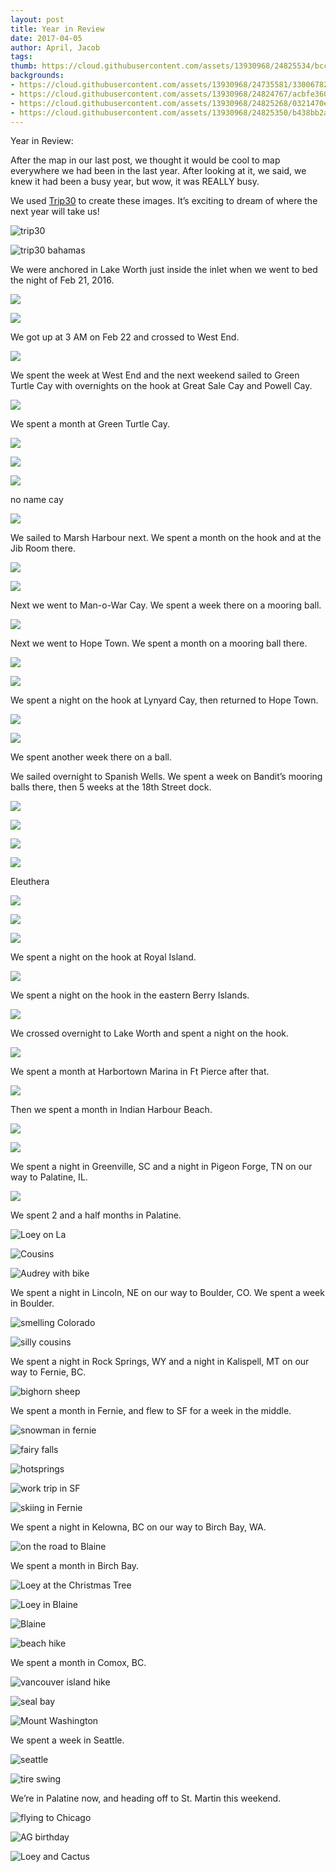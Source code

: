 ```yaml
---
layout: post
title: Year in Review
date: 2017-04-05
author: April, Jacob
tags:
thumb: https://cloud.githubusercontent.com/assets/13930968/24825534/bccd9604-1be5-11e7-9c3e-584d15c28fff.png 
backgrounds:
- https://cloud.githubusercontent.com/assets/13930968/24735581/33006782-1a49-11e7-9764-af95d300bf9a.JPG
- https://cloud.githubusercontent.com/assets/13930968/24824767/acbfe360-1bd7-11e7-906e-583e1ae988d6.JPG
- https://cloud.githubusercontent.com/assets/13930968/24825268/0321470e-1be1-11e7-96cc-c31d2d27b887.JPG
- https://cloud.githubusercontent.com/assets/13930968/24825350/b438bb2a-1be2-11e7-9974-4595490e9a77.JPG
---
```


Year in Review:

After the map in our last post, we thought it would be cool to map everywhere we had been in the last year.  After looking at it, we said, we knew it had been a busy year, but wow, it was REALLY busy. 

We used [Trip30](http://www.trip30.com/ "Trip30") to create these images. It’s exciting to dream of where the next year will take us! 

![trip30](https://cloud.githubusercontent.com/assets/13930968/24825514/6a657080-1be5-11e7-94ea-b3ec38ee9850.png)

![trip30 bahamas](https://cloud.githubusercontent.com/assets/13930968/24825534/bccd9604-1be5-11e7-9c3e-584d15c28fff.png)

We were anchored in Lake Worth just inside the inlet when we went to bed the night of Feb 21, 2016.  

![](https://cloud.githubusercontent.com/assets/13930968/24735070/a713baa0-1a46-11e7-999e-4cde13af7fde.JPG)

![](https://cloud.githubusercontent.com/assets/13930968/24735403/65e5d516-1a48-11e7-8f54-b8a24f99cc98.JPG)

We got up at 3 AM on Feb 22 and crossed to West End.  

![](https://cloud.githubusercontent.com/assets/13930968/24735424/7606fa88-1a48-11e7-83e9-96f48b5a9156.JPG)

We spent the week at West End and the next weekend sailed to Green Turtle Cay with overnights on the hook at Great Sale Cay and Powell Cay.  

![](https://cloud.githubusercontent.com/assets/13930968/24735455/a786ed0c-1a48-11e7-959d-d7b4d5d85761.JPG)

We spent a month at Green Turtle Cay.  

![](https://cloud.githubusercontent.com/assets/13930968/24735551/1cd9bbc0-1a49-11e7-926f-a30e0d5764b4.JPG)

![](https://cloud.githubusercontent.com/assets/13930968/24735581/33006782-1a49-11e7-9764-af95d300bf9a.JPG)

![](https://cloud.githubusercontent.com/assets/13930968/24735600/5ef88856-1a49-11e7-8222-fc1098f41af0.JPG)

no name cay

![](https://cloud.githubusercontent.com/assets/13930968/24735634/8913a06c-1a49-11e7-925e-3efae3efe167.JPG)

We sailed to Marsh Harbour next.  We spent a month on the hook and at the Jib Room there.  

![](https://cloud.githubusercontent.com/assets/13930968/24735673/b1fd54a0-1a49-11e7-8275-51da10a4160c.JPG)

![](https://cloud.githubusercontent.com/assets/13930968/24735707/cef0aab2-1a49-11e7-9b83-c6097dc9ce8a.JPG)

Next we went to Man-o-War Cay.  We spent a week there on a mooring ball. 

![](https://cloud.githubusercontent.com/assets/13930968/24735726/e8fb9746-1a49-11e7-8802-50b8a1275d01.JPG)

 Next we went to Hope Town.  We spent a month on a mooring ball there.  

![](https://cloud.githubusercontent.com/assets/13930968/24735747/09e2d3e8-1a4a-11e7-96d1-f28b454124b6.JPG)

![](https://cloud.githubusercontent.com/assets/13930968/24735765/1eecd68a-1a4a-11e7-9e7e-a9206e749840.JPG)

We spent a night on the hook at Lynyard Cay, then returned to Hope Town.  

![](https://cloud.githubusercontent.com/assets/13930968/24735778/34986fa8-1a4a-11e7-84f9-e7ad699f3edb.JPG)

![](https://cloud.githubusercontent.com/assets/13930968/24735803/4730cdea-1a4a-11e7-9c25-b52ab425afb0.JPG)

We spent another week there on a ball.  

We sailed overnight to Spanish Wells. We spent a week on Bandit’s mooring balls there, then 5 weeks at the 18th Street dock.  

![](https://cloud.githubusercontent.com/assets/13930968/24735901/b892afda-1a4a-11e7-897b-0513720805e7.JPG)

![](https://cloud.githubusercontent.com/assets/13930968/24735831/695f632c-1a4a-11e7-9d58-de310a4b7dcc.JPG)

![](https://cloud.githubusercontent.com/assets/13930968/24735935/e1b3bd96-1a4a-11e7-809c-7f1deeb349b5.JPG)

![](https://cloud.githubusercontent.com/assets/13930968/24735960/076d3a4e-1a4b-11e7-831b-935247d02e96.JPG)

Eleuthera

![](https://cloud.githubusercontent.com/assets/13930968/24735990/296dd630-1a4b-11e7-9ba2-ffac8d7d8ef0.JPG)

![](https://cloud.githubusercontent.com/assets/13930968/24736014/493345ae-1a4b-11e7-8188-f38b12b61f07.JPG)

![](https://cloud.githubusercontent.com/assets/13930968/24736114/cafa3e80-1a4b-11e7-9a08-bfe3292c53cf.JPG)

We spent a night on the hook at Royal Island.  

![](https://cloud.githubusercontent.com/assets/13930968/24736140/f2c8af5a-1a4b-11e7-8e30-d672d9fa8502.JPG)

We spent a night on the hook in the eastern Berry Islands.  

![](https://cloud.githubusercontent.com/assets/13930968/24736157/1197bca0-1a4c-11e7-9cce-0096827164a9.JPG)

We crossed overnight to Lake Worth and spent a night on the hook.  

![](https://cloud.githubusercontent.com/assets/13930968/24736184/2a62ff38-1a4c-11e7-8ff3-407d592de0d3.JPG)

We spent a month at Harbortown Marina in Ft Pierce after that.  

![](https://cloud.githubusercontent.com/assets/13930968/24736207/43d0c680-1a4c-11e7-92ff-2b37f3042431.JPG)

Then we spent a month in Indian Harbour Beach.  

![](https://cloud.githubusercontent.com/assets/13930968/24736241/6aec9faa-1a4c-11e7-8d3a-cd7c9b8ade43.JPG)

![](https://cloud.githubusercontent.com/assets/13930968/24736279/ae079812-1a4c-11e7-9b34-baeeaec02a6e.JPG)

We spent a night in Greenville, SC and a night in Pigeon Forge, TN on our way to Palatine, IL.  

![](https://cloud.githubusercontent.com/assets/13930968/24736292/c27c1728-1a4c-11e7-8489-be0adb4f69aa.JPG)

We spent 2 and a half months in Palatine.  

![Loey on La](https://cloud.githubusercontent.com/assets/13930968/24824767/acbfe360-1bd7-11e7-906e-583e1ae988d6.JPG)

![Cousins](https://cloud.githubusercontent.com/assets/13930968/24824859/41ef9542-1bd9-11e7-91b7-a3efa3469d46.jpg)

![Audrey with bike](https://cloud.githubusercontent.com/assets/13930968/24824898/031b76be-1bda-11e7-8f3a-b852aacb843a.JPG)

We spent a night in Lincoln, NE on our way to Boulder, CO.  We spent a week in Boulder.  

![smelling Colorado](https://cloud.githubusercontent.com/assets/13930968/24824919/6f95904a-1bda-11e7-84f6-2334ffed21c3.JPG)

![silly cousins](https://cloud.githubusercontent.com/assets/13930968/24824979/44c93410-1bdb-11e7-8810-16e68cd4c5fa.jpg)

We spent a night in Rock Springs, WY and a night in Kalispell, MT on our way to Fernie, BC.  

![bighorn sheep](https://cloud.githubusercontent.com/assets/13930968/24825033/1415c670-1bdc-11e7-9df2-46f562be0ed2.JPG)

We spent a month in Fernie, and flew to SF for a week in the middle.  

![snowman in fernie](https://cloud.githubusercontent.com/assets/13930968/24825051/776e8914-1bdc-11e7-9f30-0cdfcd0e181e.JPG)

![fairy falls](https://cloud.githubusercontent.com/assets/13930968/24825093/192ac2d6-1bdd-11e7-9ef5-0ed201879506.JPG)

![hotsprings](https://cloud.githubusercontent.com/assets/13930968/24825113/7e048f20-1bdd-11e7-8743-552d04da4bc6.JPG)

![work trip in SF](https://cloud.githubusercontent.com/assets/13930968/24825125/dd8a48ae-1bdd-11e7-825a-f2410690963d.JPG)

![skiing in Fernie](https://cloud.githubusercontent.com/assets/13930968/24825135/1748ca52-1bde-11e7-83e9-36412cadc9b7.JPG)

We spent a night in Kelowna, BC on our way to Birch Bay, WA.  

![on the road to Blaine](https://cloud.githubusercontent.com/assets/13930968/24825145/4ea864b2-1bde-11e7-82db-e30e113d33c3.JPG)

We spent a month in Birch Bay.  

![Loey at the Christmas Tree](https://cloud.githubusercontent.com/assets/13930968/24825158/b1272a9c-1bde-11e7-98b4-121be5b958a9.JPG)

![Loey in Blaine](https://cloud.githubusercontent.com/assets/13930968/24825175/0c0b0ac8-1bdf-11e7-990f-4095a3b7ba95.JPG)

![Blaine](https://cloud.githubusercontent.com/assets/13930968/24825184/4bb4cef2-1bdf-11e7-9259-5d6548453834.JPG)

![beach hike](https://cloud.githubusercontent.com/assets/13930968/24825204/a0233ad2-1bdf-11e7-8afd-7a26b3b86711.JPG)

We spent a month in Comox, BC.  

![vancouver island hike](https://cloud.githubusercontent.com/assets/13930968/24825236/42c44b64-1be0-11e7-9f8a-596589c0e264.JPG)

![seal bay](https://cloud.githubusercontent.com/assets/13930968/24825257/a7729476-1be0-11e7-8e7a-19559b8eefb4.jpg)

![Mount Washington](https://cloud.githubusercontent.com/assets/13930968/24825268/0321470e-1be1-11e7-96cc-c31d2d27b887.JPG)

We spent a week in Seattle.  

![seattle](https://cloud.githubusercontent.com/assets/13930968/24825314/e06a0a60-1be1-11e7-89c8-ff538db30191.JPG)

![tire swing](https://cloud.githubusercontent.com/assets/13930968/24825326/53a77c74-1be2-11e7-88aa-d347b42fe010.JPG)

We’re in Palatine now, and heading off to St. Martin this weekend. 

![flying to Chicago](https://cloud.githubusercontent.com/assets/13930968/24825350/b438bb2a-1be2-11e7-9974-4595490e9a77.JPG)

![AG birthday](https://cloud.githubusercontent.com/assets/13930968/24825384/4e30e054-1be3-11e7-94c2-93c72c4d89cc.JPG)

![Loey and Cactus](https://cloud.githubusercontent.com/assets/13930968/24825391/6fb95986-1be3-11e7-8843-87f49573aae1.JPG)
